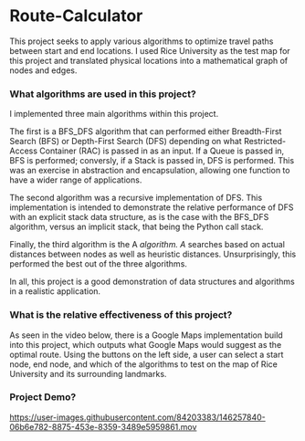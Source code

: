 # Route-Calculator
This project seeks to apply various algorithms to optimize travel paths between start and end locations. I used Rice University as the test map for this project and translated physical locations into a mathematical graph of nodes and edges.

### What algorithms are used in this project?
I implemented three main algorithms within this project.

The first is a BFS_DFS algorithm that can performed either Breadth-First Search (BFS) or Depth-First Search (DFS) depending on what Restricted-Access Container (RAC) is passed in as an input. If a Queue is passed in, BFS is performed; conversly, if a Stack is passed in, DFS is performed. This was an exercise in abstraction and encapsulation, allowing one function to have a wider range of applications.

The second algorithm was a recursive implementation of DFS. This implementation is intended to demonstrate the relative performance of DFS with an explicit stack data structure, as is the case with the BFS_DFS algorithm, versus an implicit stack, that being the Python call stack. 

Finally, the third algorithm is the A<sup>*</sup> algorithm. A<sup>*</sup> searches based on actual distances between nodes as well as heuristic distances. Unsurprisingly, this performed the best out of the three algorithms.

In all, this project is a good demonstration of data structures and algorithms in a realistic application.

### What is the relative effectiveness of this project?
As seen in the video below, there is a Google Maps implementation build into this project, which outputs what Google Maps would suggest as the optimal route. Using the buttons on the left side, a user can select a start node, end node, and which of the algorithms to test on the map of Rice University and its surrounding landmarks.


### Project Demo?
https://user-images.githubusercontent.com/84203383/146257840-06b6e782-8875-453e-8359-3489e5959861.mov

